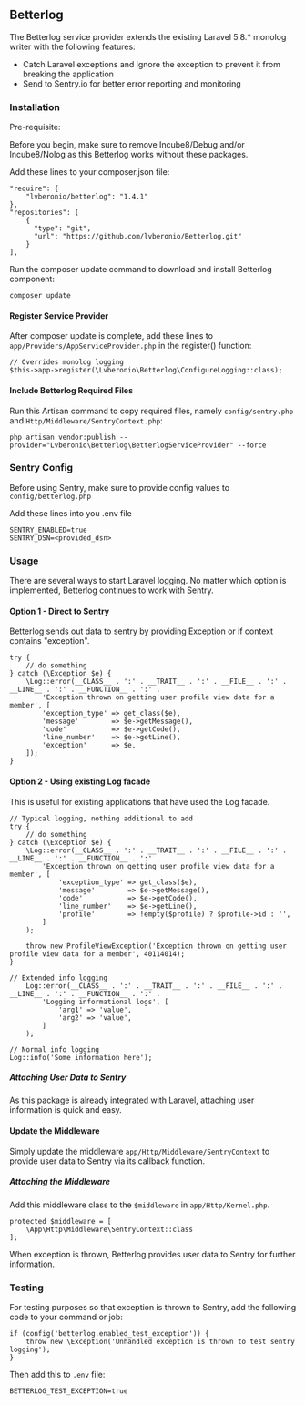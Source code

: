 ## Betterlog

The Betterlog service provider extends the existing Laravel 5.8.* monolog writer with the following features:

* Catch Laravel exceptions and ignore the exception to prevent it from breaking the application
* Send to Sentry.io for better error reporting and monitoring

### Installation

Pre-requisite:

Before you begin, make sure to remove Incube8/Debug and/or Incube8/Nolog as this Betterlog works without these packages.

Add these lines to your composer.json file:

```
"require": {
    "lvberonio/betterlog": "1.4.1"
},
"repositories": [
    {
      "type": "git",
      "url": "https://github.com/lvberonio/Betterlog.git"
    }
],
```

Run the composer update command to download and install Betterlog component:

```
composer update
```

#### Register Service Provider

After composer update is complete, add these lines to `app/Providers/AppServiceProvider.php` in the register() function:

```
// Overrides monolog logging
$this->app->register(\Lvberonio\Betterlog\ConfigureLogging::class);
```

#### Include Betterlog Required Files

Run this Artisan command to copy required files, namely `config/sentry.php` and `Http/Middleware/SentryContext.php`:

```
php artisan vendor:publish --provider="Lvberonio\Betterlog\BetterlogServiceProvider" --force
```

### Sentry Config

Before using Sentry, make sure to provide config values to `config/betterlog.php`

Add these lines into you .env file

```
SENTRY_ENABLED=true
SENTRY_DSN=<provided_dsn>
```

### Usage

There are several ways to start Laravel logging.
No matter which option is implemented, Betterlog continues to work with Sentry.

#### Option 1 - Direct to Sentry

Betterlog sends out data to sentry by providing Exception or if context contains "exception".

```
try {
    // do something
} catch (\Exception $e) {
    \Log::error(__CLASS__ . ':' . __TRAIT__ . ':' . __FILE__ . ':' . __LINE__ . ':' . __FUNCTION__ . ':' .
        'Exception thrown on getting user profile view data for a member', [
        'exception_type' => get_class($e),
        'message'        => $e->getMessage(),
        'code'           => $e->getCode(),
        'line_number'    => $e->getLine(),
        'exception'      => $e,
    ]);
}    
```

#### Option 2 - Using existing Log facade

This is useful for existing applications that have used the Log facade.

```
// Typical logging, nothing additional to add
try {
    // do something
} catch (\Exception $e) {
    \Log::error(__CLASS__ . ':' . __TRAIT__ . ':' . __FILE__ . ':' . __LINE__ . ':' . __FUNCTION__ . ':' .
        'Exception thrown on getting user profile view data for a member', [
            'exception_type' => get_class($e),
            'message'        => $e->getMessage(),
            'code'           => $e->getCode(),
            'line_number'    => $e->getLine(),
            'profile'        => !empty($profile) ? $profile->id : '',
        ]
    );
    
    throw new ProfileViewException('Exception thrown on getting user profile view data for a member', 40114014);
}

// Extended info logging
    Log::error(__CLASS__ . ':' . __TRAIT__ . ':' . __FILE__ . ':' . __LINE__ . ':' . __FUNCTION__ . ':' .
        'Logging informational logs', [
            'arg1' => 'value',
            'arg2' => 'value',
        ]
    );
    
// Normal info logging
Log::info('Some information here');
```

##### Attaching User Data to Sentry

As this package is already integrated with Laravel, attaching user information is quick and easy.

#### Update the Middleware

Simply update the middleware `app/Http/Middleware/SentryContext` to provide user data to Sentry via its callback function.

##### Attaching the Middleware

Add this middleware class to the `$middleware` in `app/Http/Kernel.php`.

```
protected $middleware = [
    \App\Http\Middleware\SentryContext::class
];
```

When exception is thrown, Betterlog provides user data to Sentry for further information.

### Testing

For testing purposes so that exception is thrown to Sentry, add the following code to your command or job:
```
if (config('betterlog.enabled_test_exception')) {
    throw new \Exception('Unhandled exception is thrown to test sentry logging');
}
```

Then add this to `.env` file:
```
BETTERLOG_TEST_EXCEPTION=true
```